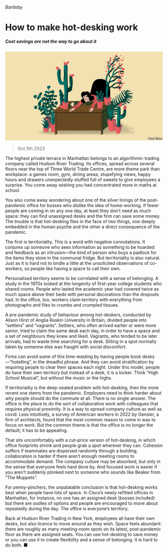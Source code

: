 ###### Bartleby

# How to make hot-desking work 

##### Cost savings are not the way to go about it 

![image](images/20231007_WBD003.jpg) 

> Oct 5th 2023 

The highest private terrace in Manhattan belongs to an algorithmic-trading company called Hudson River Trading. Its offices, spread across several floors near the top of Three World Trade Centre, are more theme park than workplace: a games room, gym, dining areas, stupefying views, happy hours and drawers unexpectedly stuffed full of sweets to give employees a surprise. You come away wishing you had concentrated more in maths at school. 

You also come away wondering about one of the silver linings of the post-pandemic office for bosses who dislike the idea of home-working. If fewer people are coming in on any one day, at least they don’t need as much space: they can find unassigned desks and the firm can save some money. The trouble is that hot-desking flies in the face of two things, one deeply embedded in the human psyche and the other a direct consequence of the pandemic. 

The first is territoriality. This is a word with negative connotations. It conjures up someone who sees information as something to be hoarded and feedback as an intrusion—the kind of person who buys a padlock for the items they store in the communal fridge. But territoriality is also natural. Just as it is hard not to bridle a little at the unsolicited observations of co-workers, so people like having a space to call their own. 

Personalised territory seems to be correlated with a sense of belonging. A study in the 1970s looked at the longevity of first-year college students who shared rooms. People who lasted the academic year had covered twice as much space above their beds with personal decorations than the dropouts had. In the office, too, workers claim territory with everything from photographs and files to crumbs and crumpled tissues. 

A pre-pandemic study of behaviour among hot-deskers, conducted by Alison Hirst of Anglia Ruskin University in Britain, divided people into “settlers” and “vagrants”. Settlers, who often arrived earlier or were more senior, tried to claim the same desk each day, in order to have a space and a set of neighbours they knew and liked. Vagrants, who tended to be later arrivals, had to waste time searching for a desk. Sitting in a spot normally taken by someone else was fraught with social discomfort. 

Firms can avoid some of this time-wasting by having people book desks—“hotelling”, in the dreadful phrase. And they can avoid stratification by requiring people to clear their spaces each night. Under this model, people do have their own territory but instead of a desk, it is a locker. Think “High School Musical”, but without the music or the highs.

If territoriality is the deep-seated problem with hot-desking, then the more recent one stems from the pandemic. Employers need to think harder about why people should do the commute at all. There is no single answer. The office is the place to do the sort of collaborative work with colleagues that requires physical proximity. It is a way to spread company culture as well as covid. Less intuitively, a survey of American workers in 2022 by Gensler, a firm of architects, found that the most common reason to come in was to focus on work. But the common theme is that the office is no longer the default; it has to be appealing. 

That sits uncomfortably with a cut-price version of hot-desking, in which office footprints shrink and people grab a spot wherever they can. Cohesion suffers if teammates are dispersed randomly through a building; collaboration is harder if there aren’t enough meeting rooms to accommodate demand. The company culture may be absorbed, but only in the sense that everyone feels hard done by. And focused work is easier if you aren’t suddenly plonked next to someone who sounds like Beaker from “The Muppets”. 

For penny-pinchers, the unpalatable conclusion is that hot-desking works best when people have lots of space. In Cisco’s newly refitted offices in Manhattan, for instance, no one has an assigned desk (bosses included) but there are oodles of options and people are encouraged to move about repeatedly during the day. The office is everyone’s territory. 

Back at Hudson River Trading in New York, employees all have their own desks, but also licence to move around as they wish. Space feels abundant: there are roughly as many meeting-room spots on its latest, post-pandemic floor as there are assigned seats. You can use hot-desking to save money or you can use it to create flexibility and a sense of belonging. It is hard to do both. ■






